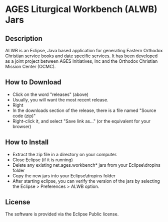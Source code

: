 AGES Liturgical Workbench (ALWB) Jars
=====================================
Description
-----------
ALWB is an Eclipse, Java based application for generating Eastern Orthodox Christian service books and date specific services.  It has been developed as a joint project between AGES Initiatives, Inc and the Orthodox Christian Mission Center (OCMC).

How to Download
---------------
* Click on the word "releases" (above)
* Usually, you will want the most recent release.
* Right
* In the downloads section of the release, there is a file named "Source code (zip)"
* Right-click it, and select "Save link as..." (or the equivalent for your browser)

How to Install
---------------
* Extract the zip file in a directory on your computer.
* Close Eclipse (if it is running)
* Delete any existing net.ages.workbench* jars from your Eclipse\dropins folder
* Copy the new jars into your Eclipse\dropins folder
* After starting eclipse, you can verify the version of the jars by selecting the Eclipse > Preferences > ALWB option.  

License
-------
The software is provided via the Eclipse Public license. 
